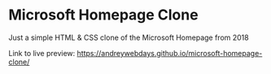 # Microsoft Homepage Clone
Just a simple HTML & CSS clone of the Microsoft Homepage from 2018

Link to live preview: https://andreywebdays.github.io/microsoft-homepage-clone/